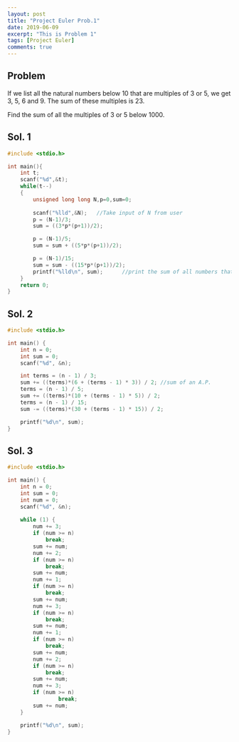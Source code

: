 ```yaml
---
layout: post
title: "Project Euler Prob.1"
date: 2019-06-09
excerpt: "This is Problem 1"
tags: [Project Euler]
comments: true
---
```


## Problem

If we list all the natural numbers below 10 that are multiples of 3 or 5, we get 3, 5, 6 and 9. The sum of these multiples is 23.

Find the sum of all the multiples of 3 or 5 below 1000.


## Sol. 1

```c
#include <stdio.h>

int main(){
    int t; 
    scanf("%d",&t);
    while(t--)
    {
        unsigned long long N,p=0,sum=0;	
         
        scanf("%lld",&N);	//Take input of N from user
        p = (N-1)/3;
        sum = ((3*p*(p+1))/2);

        p = (N-1)/5;
        sum = sum + ((5*p*(p+1))/2);

        p = (N-1)/15;
        sum = sum - ((15*p*(p+1))/2);
        printf("%lld\n", sum);		//print the sum of all numbers that are multiples of 3 & 5 below N
    }
    return 0;
}
```

## Sol. 2

```c
#include <stdio.h>

int main() {
	int n = 0;
	int sum = 0;
	scanf("%d", &n);

	int terms = (n - 1) / 3;
	sum += ((terms)*(6 + (terms - 1) * 3)) / 2; //sum of an A.P.
	terms = (n - 1) / 5;
	sum += ((terms)*(10 + (terms - 1) * 5)) / 2;
	terms = (n - 1) / 15;
	sum -= ((terms)*(30 + (terms - 1) * 15)) / 2;

	printf("%d\n", sum);
}
```

## Sol. 3

```c
#include <stdio.h>

int main() {
	int n = 0;
	int sum = 0;
	int num = 0;
	scanf("%d", &n);
	
	while (1) {
		num += 3;
		if (num >= n)
			break;
		sum += num;
		num += 2;
		if (num >= n)
			break;
		sum += num;
		num += 1;
		if (num >= n) 
			break;
		sum += num;
		num += 3;
		if (num >= n) 
			break;
		sum += num;
		num += 1;
		if (num >= n) 
			break;
		sum += num;
		num += 2;
		if (num >= n) 
			break;
		sum += num;
		num += 3;
		if (num >= n) 
				break;
		sum += num;
	}

	printf("%d\n", sum);
}
```